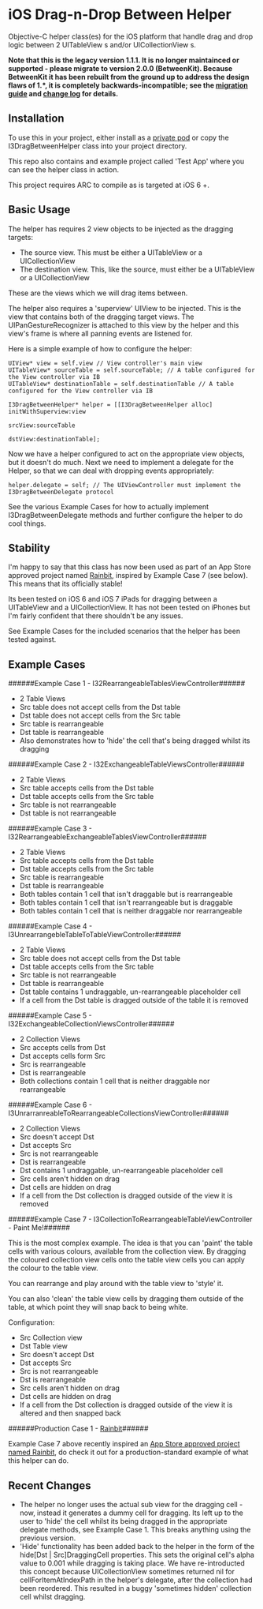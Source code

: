 iOS Drag-n-Drop Between Helper
==============================

Objective-C helper class(es) for the iOS platform that handle drag and drop logic between 2 UITableView s and/or UICollectionView s.

__Note that this is the legacy version 1.1.1. It is no longer maintainced or supported - please migrate to version 2.0.0 (BetweenKit). Because BetweenKit it has been rebuilt from the ground up to address the design flaws of 1.*, it is completely backwards-incompatible; see the [migration guide]() and [change log]() for details.__


Installation
------------

To use this in your project, either install as a [private pod](http://guides.cocoapods.org/making/private-cocoapods.html) or copy the I3DragBetweenHelper class into your project directory.

This repo also contains and example project called 'Test App' where you can see the helper class in action.

This project requires ARC to compile as is targeted at iOS 6 +.


Basic Usage
-----------

The helper has requires 2 view objects to be injected as the dragging targets:

- The source view. This must be either a UITableView or a UICollectionView
- The destination view. This, like the source, must either be a UITableView or a UICollectionView

These are the views which we will drag items between.

The helper also requires a 'superview' UIView to be injected. This is the view that contains both of the dragging target views.
The UIPanGestureRecognizer is attached to this view by the helper and this view's frame is where all panning events are listened for.

Here is a simple example of how to configure the helper:

	UIView* view = self.view // View controller's main view
	UITableView* sourceTable = self.sourceTable; // A table configured for the View controller via IB
	UITableView* destinationTable = self.destinationTable // A table configured for the View controller via IB
	
	I3DragBetweenHelper* helper = [[I3DragBetweenHelper alloc] initWithSuperview:view 
                                						 				 srcView:sourceTable
                                               						  	 dstView:destinationTable];

Now we have a helper configured to act on the appropriate view objects, but it doesn't do much. Next we need to implement a delegate for the Helper, so that we can deal with dropping events appropriately:

	helper.delegate = self; // The UIViewController must implement the I3DragBetweenDelegate protocol

See the various Example Cases for how to actually implement I3DragBetweenDelegate methods and further configure the helper to do cool things.



Stability
---------

I'm happy to say that this class has now been used as part of an App Store approved project named [Rainbit](https://itunes.apple.com/WebObjects/MZStore.woa/wa/viewSoftware?id=783210954&mt=8), inspired by Example Case 7 (see below). This means that its officially stable!

Its been tested on iOS 6 and iOS 7 iPads for dragging between a UITableView and a UICollectionView.
It has not been tested on iPhones but I'm fairly confident that there shouldn't be any issues.

See Example Cases for the included scenarios that the helper has been tested against.


Example Cases
-------------

######Example Case 1 - I32RearrangeableTablesViewController######
- 2 Table Views
- Src table does not accept cells from the Dst table
- Dst table does not accept cells from the Src table
- Src table is rearrangeable
- Dst table is rearrangeable
- Also demonstrates how to 'hide' the cell that's being dragged whilst its dragging

######Example Case 2 - I32ExchangeableTableViewsController######
- 2 Table Views
- Src table accepts cells from the Dst table
- Dst table accepts cells from the Src table
- Src table is not rearrangeable
- Dst table is not rearrangeable

######Example Case 3 - I32RearrangeableExchangeableTablesViewController######
- 2 Table Views
- Src table accepts cells from the Dst table
- Dst table accepts cells from the Src table
- Src table is rearrangeable
- Dst table is rearrangeable
- Both tables contain 1 cell that isn't draggable but is rearrangeable
- Both tables contain 1 cell that isn't rearrangeable but is draggable
- Both tables contain 1 cell that is neither draggable nor rearrangeable

######Example Case 4 - I3UnrearrangebleTableToTableViewController######
- 2 Table Views
- Src table does not accept cells from the Dst table
- Dst table accepts cells from the Src table
- Src table is not rearrangeable
- Dst table is rearrangeable
- Dst table contains 1 undraggable, un-rearrangeable placeholder cell
- If a cell from the Dst table is dragged outside of the table it is removed

######Example Case 5 - I32ExchangeableCollectionViewsController######
- 2 Collection Views
- Src accepts cells from Dst
- Dst accepts cells form Src
- Src is rearrangeable
- Dst is rearrangeable
- Both collections contain 1 cell that is neither draggable nor rearrangeable

######Example Case 6 - I3UnrarranreableToRearrangeableCollectionsViewController######
- 2 Collection Views
- Src doesn't accept Dst
- Dst accepts Src
- Src is not rearrangeable
- Dst is rearrangeable
- Dst contains 1 undraggable, un-rearrangeable placeholder cell
- Src cells aren't hidden on drag
- Dst cells are hidden on drag
- If a cell from the Dst collection is dragged outside of the view it is removed

######Example Case 7 - I3CollectionToRearrangeableTableViewController - Paint Me!######

This is the most complex example. The idea is that you can 'paint' the table cells with various colours, available from the collection view. By dragging the coloured collection view cells onto the table view cells you can apply the colour to the table view.

You can rearrange and play around with the table view to 'style' it.

You can also 'clean' the table view cells by dragging them outside of the table, at which point they will snap back to being white.

Configuration:

- Src Collection view
- Dst Table view
- Src doesn't accept Dst
- Dst accepts Src
- Src is not rearrangeable
- Dst is rearrangeable
- Src cells aren't hidden on drag
- Dst cells are hidden on drag
- If a cell from the Dst collection is dragged outside of the view it is altered and then snapped back


######Production Case 1 - [Rainbit](https://itunes.apple.com/WebObjects/MZStore.woa/wa/viewSoftware?id=783210954&mt=8)######

Example Case 7 above recently inspired an [App Store approved project named Rainbit](https://itunes.apple.com/WebObjects/MZStore.woa/wa/viewSoftware?id=783210954&mt=8), do check it out for a production-standard example of what this helper can do.



Recent Changes
--------------

- The helper no longer uses the actual sub view for the dragging cell - now, instead it generates a dummy cell for dragging. Its left up to the user to 'hide' the cell whilst its being dragged in the appropriate delegate methods, see Example Case 1. This breaks anything using the previous version.
- 'Hide' functionality has been added back to the helper in the form of the hide[Dst | Src]DraggingCell properties. This sets the original cell's alpha value to 0.001 while dragging is taking place. We have re-introducted this concept because UICollectionView sometimes returned nil for cellForItemAtIndexPath in the helper's delegate, after the collection had been reordered. This resulted in a buggy 'sometimes hidden' collection cell whilst dragging.

